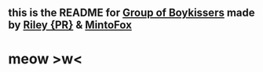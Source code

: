 ## this is the README for [Group of Boykissers](https://github.com/Group-of-Boykissers) made by [Riley {PR}](https://github.com/Riley-VM) & [MintoFox](https://github.com/MintoFox)


# meow >w<
